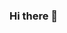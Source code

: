 ### Hi there 👋

<!--
**mlrechtien/mlrechtien** is a ✨ _special_ ✨ repository because its `README.md` (this file) appears on your GitHub profile.

Here are some ideas to get you started:

- 🔭 I’m currently working on earning my M.S. in Business Analytics from Nebraska #GoBigRed.
- 🌱 I’m currently learning R, SQL, Git, Market Intelligence
- 👯 I’m looking to collaborate on data projects to expand on my knowledge.
- 🤔 I’m looking for help with finding practical projects.
- 💬 Ask me about Tulsa sports.
- 📫 How to reach me: mlrechtien@gmail.com
- 😄 Pronouns: Him / His
- ⚡ Fun fact: My cats have literature based names: Fable and Saga.
-->
